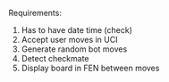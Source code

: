 Requirements: 
1. Has to have date time (check)
2. Accept user moves in UCI 
3. Generate random bot moves
4. Detect checkmate 
5. Display board in FEN between moves 
